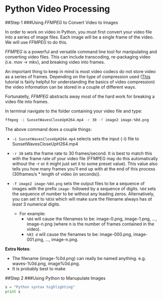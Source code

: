 # Python Video Processing
##Step 1
###Using *FFMPEG* to Convert Video to Images

In order to work on video in Python, you must first convert your video file into a series of image files. Each image will be a single frame of the video. We will use *FFMPEG* to do this.

*FFMPEG* is a powerful and versatile command line tool for manipulating and converting video files. This can include transcoding, re-packaging video (i.e. mov -> mkv), and breaking video into frames.

An important thing to keep in mind is most video codecs do not store video as a series of frames. Depending on the type of compression used ([This](https://docs.cycling74.com/max5/tutorials/jit-tut/jitterappendixa.html) tutorial is fairly helpful for understanding the basics of video compression) the video information can be stored in a couple of different ways.

Fortunatelly, *FFMPEG* abstracts away most of the hard work for breaking a video file into frames.

In terminal navigate to the folder containing your video file and type:

```bash
ffmpeg -i SunsetWavesCloseUpH264.mp4 -r 30 -f image2 image-%0d.png
```

The above command does a couple things:
* `-i SunsetWavesCloseUpH264.mp4` selects sets the input (-i) file to SunsetWavesCloseUpH264.mp4
* `-r 30` sets the frame rate to 30 frames/second. It is best to match this with the frame rate of your video file (FFMPEG may do this automatically without the -r or it might just set it to some preset value). This value also tells you how many frames you'll end up with at the end of this process (30frames/s * length of video (in seconds)).
* `-f image2 image-%0d.png` sets the output files to be a sequence of images with the prefix `image-` followed by a sequence of digits. `%0d` sets the sequence of number to be without any leading zeros. Alternatively, you can set it to `%03d` which will make sure the filename always has *at least* 3 numerical digits.

  * For example: 
    * `%0d` will cause the filenames to be: image-0.png, image-1.png, ..., image-n.png (where n is the number of frames contained in the video).
    * `%03 d` will cause the fienames to be: image-000.png, image-001.png, ..., image-n.png.

**Extra Notes**:
* The filename (image-%0d.png) can really be named anything. e.g. waves-%0d.png, image%0d.png.
* It is probably best to make 




##Step 2
###Using Python to Manupulate Images
```python
s = "Python syntax highlighting"
print s
```